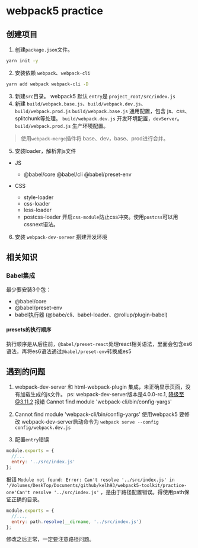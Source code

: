 # webpack5 practice

## 创建项目
1. 创建`package.json`文件。
```bash
yarn init -y 
```
2. 安装依赖 `webpack`、`webpack-cli`
```bash
yarn add webpack webpack-cli -D
```
3. 新建`src`目录。
webpack5 默认 `entry`是 `project_root/src/index.js`
4. 新建 `build/webpack.base.js`、`build/webpack.dev.js`、`build/webpack.prod.js` 
`build/webpack.base.js` 
通用配置，包含 js、css、splitchunk等处理。 
`build/webpack.dev.js` 
开发环境配置，`devServer`。
`build/webpack.prod.js` 
生产环境配置。 
> 使用`webpack-merge`插件将 base、dev，base、prod进行合并。
5. 安装loader，解析非js文件 
- JS
  - @babel/core @babel/cli @babel/preset-env 

- CSS 
  - style-loader 
  - css-loader 
  - less-loader 
  - postcss-loader 
开启`css-module`防止css冲突。使用`postcss`可以用cssnext语法。 

6. 安装 `webpack-dev-server` 搭建开发环境


## 相关知识

### Babel集成 
最少要安装3个包：
- @babel/core 
- @babel/preset-env
- babel执行器 (@babe/cli、babel-loader、@rollup/plugin-babel) 

#### presets的执行顺序
执行顺序是从后往前，`@babel/preset-react`处理react相关语法，里面会包含es6语法，再将es6语法通过`@babel/preset-env`转换成es5 




## 遇到的问题 
1. webpack-dev-server 和 html-webpack-plugin 集成，未正确显示页面，没有加载生成的js文件。
ps: webpack-dev-server版本是4.0.0-rc.1, 降级至@3.11.2 报错 Cannot find module 'webpack-cli/bin/config-yargs'

2. Cannot find module 'webpack-cli/bin/config-yargs'
使用webpack5 要修改 webpack-dev-server启动命令为 `webpack serve --config config/webpack.dev.js`

3. 配置`entry`错误 
```javascript
module.exports = {
  //...
  entry: '../src/index.js'
};
```
报错 `Module not found: Error: Can't resolve '../src/index.js' in '/Volumes/DeskTop/Documents/github/kelh93/webpack5-toolkit/practice-one'Can't resolve '../src/index.js'` ，是由于路径配置错误。得使用path保证正确的目录。
```javascript
module.exports = {
  //...,
  entry: path.resolve(__dirname, '../src/index.js')
};
``` 
修改之后正常，一定要注意路径问题。 


